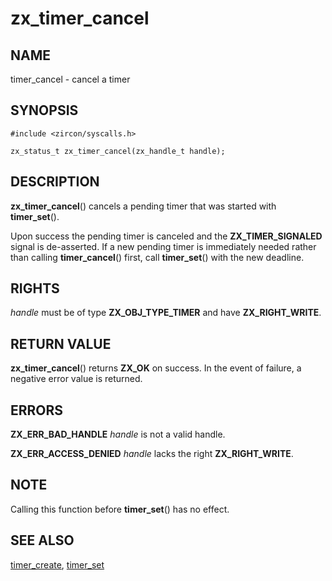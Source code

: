 # zx_timer_cancel

## NAME

<!-- Updated by update-docs-from-abigen, do not edit. -->

timer_cancel - cancel a timer

## SYNOPSIS

<!-- Updated by update-docs-from-abigen, do not edit. -->

```
#include <zircon/syscalls.h>

zx_status_t zx_timer_cancel(zx_handle_t handle);
```

## DESCRIPTION

**zx_timer_cancel**() cancels a pending timer that was started with
**timer_set**().

Upon success the pending timer is canceled and the **ZX_TIMER_SIGNALED**
signal is de-asserted. If a new pending timer is immediately needed
rather than calling **timer_cancel**() first, call **timer_set**()
with the new deadline.

## RIGHTS

<!-- Updated by update-docs-from-abigen, do not edit. -->

*handle* must be of type **ZX_OBJ_TYPE_TIMER** and have **ZX_RIGHT_WRITE**.

## RETURN VALUE

**zx_timer_cancel**() returns **ZX_OK** on success.
In the event of failure, a negative error value is returned.

## ERRORS

**ZX_ERR_BAD_HANDLE**  *handle* is not a valid handle.

**ZX_ERR_ACCESS_DENIED**  *handle* lacks the right **ZX_RIGHT_WRITE**.

## NOTE

Calling this function before **timer_set**() has no effect.

## SEE ALSO

[timer_create](timer_create.md),
[timer_set](timer_set.md)
